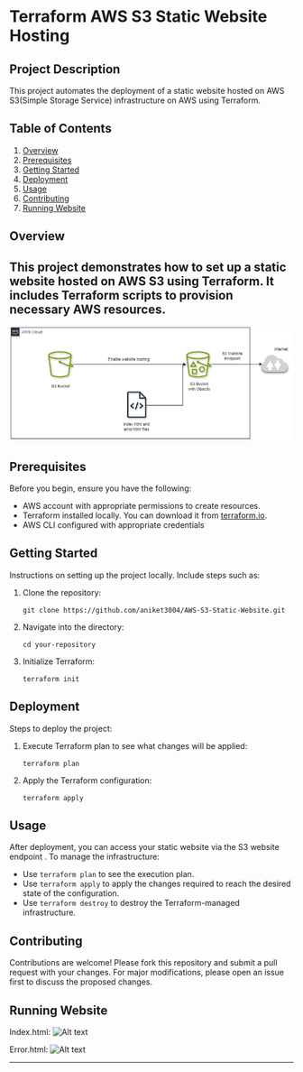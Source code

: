 # Terraform AWS S3 Static Website Hosting

## Project Description
This project automates the deployment of a static website hosted on AWS S3(Simple Storage Service) infrastructure on AWS using Terraform.
## Table of Contents

1. [Overview](#overview)
2. [Prerequisites](#prerequisites)
3. [Getting Started](#getting-started)
4. [Deployment](#deployment)
5. [Usage](#usage)
6. [Contributing](#contributing)
7. [Running Website](#running-website)

## Overview
This project demonstrates how to set up a static website hosted on AWS S3 using Terraform. It includes Terraform scripts to provision necessary AWS resources.
-----
![Alt text](/images/S3.png)


## Prerequisites

Before you begin, ensure you have the following:
- AWS account with appropriate permissions to create resources.
- Terraform installed locally. You can download it from [terraform.io](https://www.terraform.io/downloads.html).
- AWS CLI configured with appropriate credentials

## Getting Started

Instructions on setting up the project locally. Include steps such as:
1. Clone the repository: 
   ```
   git clone https://github.com/aniket3004/AWS-S3-Static-Website.git
   ```
2. Navigate into the directory:
   ```
   cd your-repository
   ```
3. Initialize Terraform:
   ```
   terraform init

## Deployment

Steps to deploy the project:
1. Execute Terraform plan to see what changes will be applied:
   ```
   terraform plan
   ```
2. Apply the Terraform configuration:
   ```
   terraform apply
   ```

## Usage

After deployment, you can access your static website via the S3 website endpoint . To manage the infrastructure:
- Use `terraform plan` to see the execution plan.
- Use `terraform apply` to apply the changes required to reach the desired state of the configuration.
- Use `terraform destroy` to destroy the Terraform-managed infrastructure.

## Contributing

Contributions are welcome! Please fork this repository and submit a pull request with your changes. For major modifications, please open an issue first to discuss the proposed changes.

## Running Website

Index.html:
![Alt text](/images/image1.png)

Error.html:
![Alt text](/images/image2.png)

---

